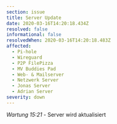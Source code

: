 ```yaml
---
section: issue
title: Server Update
date: 2020-03-16T14:20:18.434Z
resolved: false
informational: false
resolvedWhen: 2020-03-16T14:20:18.483Z
affected:
  - Pi-hole
  - Wireguard
  - P2P FilePizza
  - MV Buddies Pad
  - Web- & Mailserver
  - Netzwerk Server
  - Jonas Server
  - Adrian Server
severity: down
---
```

*Wartung 15:21* - Server wird aktualisiert